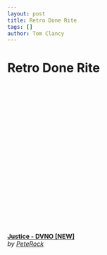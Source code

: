 ```yaml
---
layout: post
title: Retro Done Rite
tags: []
author: Tom Clancy
---
```


# Retro Done Rite

<object width="420" height="339"><param name="movie" value="http://www.dailymotion.com/swf/x4k5nh" /><param name="allowFullScreen" value="true" /><param name="allowScriptAccess" value="always" /><embed src="http://www.dailymotion.com/swf/x4k5nh" type="application/x-shockwave-flash" width="420" height="339" allowFullScreen="true" allowScriptAccess="always"></embed></object><br /><b><a href="http://www.dailymotion.com/swf/x4k5nh">Justice - DVNO [NEW]</a></b><br /><i>by <a href="http://www.dailymotion.com/PeteRock">PeteRock</a></i>
